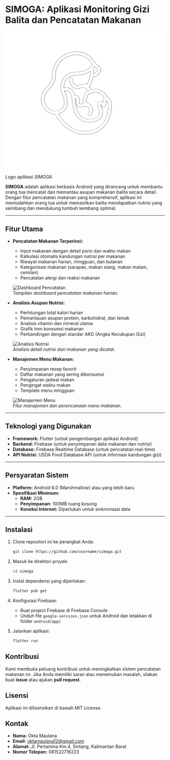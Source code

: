 # SIMOGA: Aplikasi Monitoring Gizi Balita dan Pencatatan Makanan

![SIMOGA Logo](assets/images/logo.png)  
_Logo aplikasi SIMOGA_

**SIMOGA** adalah aplikasi berbasis Android yang dirancang untuk membantu orang tua mencatat dan memantau asupan makanan balita secara detail. Dengan fitur pencatatan makanan yang komprehensif, aplikasi ini memudahkan orang tua untuk memastikan balita mendapatkan nutrisi yang seimbang dan mendukung tumbuh kembang optimal.

---

## Fitur Utama

- **Pencatatan Makanan Terperinci:**

  - Input makanan dengan detail porsi dan waktu makan
  - Kalkulasi otomatis kandungan nutrisi per makanan
  - Riwayat makanan harian, mingguan, dan bulanan
  - Kategorisasi makanan (sarapan, makan siang, makan malam, cemilan)
  - Pencatatan alergi dan reaksi makanan

  ![Dashboard Pencatatan](assets/images/dashboard.png)  
  _Tampilan dashboard pencatatan makanan harian._

- **Analisis Asupan Nutrisi:**

  - Perhitungan total kalori harian
  - Pemantauan asupan protein, karbohidrat, dan lemak
  - Analisis vitamin dan mineral utama
  - Grafik tren konsumsi makanan
  - Perbandingan dengan standar AKG (Angka Kecukupan Gizi)

  ![Analisis Nutrisi](assets/images/nutrition_analysis.png)  
  _Analisis detail nutrisi dari makanan yang dicatat._

- **Manajemen Menu Makanan:**

  - Penyimpanan resep favorit
  - Daftar makanan yang sering dikonsumsi
  - Pengaturan jadwal makan
  - Pengingat waktu makan
  - Template menu mingguan

  ![Manajemen Menu](assets/images/menu_management.png)  
  _Fitur manajemen dan perencanaan menu makanan._

---

## Teknologi yang Digunakan

- **Framework:** Flutter (untuk pengembangan aplikasi Android)
- **Backend:** Firebase (untuk penyimpanan data makanan dan nutrisi)
- **Database:** Firebase Realtime Database (untuk pencatatan real-time)
- **API Nutrisi:** USDA Food Database API (untuk informasi kandungan gizi)

---

## Persyaratan Sistem

- **Platform:** Android 6.0 (Marshmallow) atau yang lebih baru
- **Spesifikasi Minimum:**
  - **RAM:** 2GB
  - **Penyimpanan:** 100MB ruang kosong
  - **Koneksi Internet:** Diperlukan untuk sinkronisasi data

---

## Instalasi

1. Clone repositori ini ke perangkat Anda:

   ```bash
   git clone https://github.com/username/simoga.git
   ```

2. Masuk ke direktori proyek:

   ```bash
   cd simoga
   ```

3. Instal dependensi yang diperlukan:

   ```bash
   flutter pub get
   ```

4. Konfigurasi Firebase:

   - Buat project Firebase di Firebase Console
   - Unduh file `google-services.json` untuk Android dan letakkan di folder `android/app/`

5. Jalankan aplikasi:
   ```bash
   flutter run
   ```

## Kontribusi

Kami membuka peluang kontribusi untuk meningkatkan sistem pencatatan makanan ini. Jika Anda memiliki saran atau menemukan masalah, silakan buat **issue** atau ajukan **pull request**.

## Lisensi

Aplikasi ini dilisensikan di bawah MIT License.

## Kontak

- **Nama:** Okta Maulana
- **Email:** oktamaulana12@gmail.com
- **Alamat:** Jl. Pertamina Km.4, Sintang, Kalimantan Barat
- **Nomor Telepon:** 081522716223
